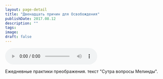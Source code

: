 ```yaml
---
layout: page-detail
title: "Двенадцать причин для Освобождения"
publishDate: 2017.08.12
description: ""
tags:
image:
draft: false
---
```


<audio title="2017.08.12 - Двенадцать причин для Освобождения.mp3" src="https://filer-api.advayta.org/v1.0/public/files/72967" controls=""></audio>

 Ежедневные практики преображения. текст "Сутра вопросы Мелинды". 

  
